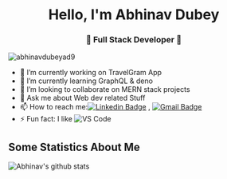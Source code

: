
<h1 align="center"> Hello, I'm Abhinav Dubey</h1>
<h3 align="center">🚀 Full Stack Developer 🚀</h3>

<p align="left"> <img src="https://komarev.com/ghpvc/?username=abhinavdubeyad9" alt="abhinavdubeyad9" /> </p>

- 🔭 I’m currently working on TravelGram App
- 🌱 I’m currently learning GraphQL & deno
- 👯 I’m looking to collaborate on MERN stack projects
- 💬 Ask me about Web dev related Stuff
- 📫 How to reach me:[![Linkedin Badge](https://img.shields.io/badge/-LinkedIn-blue?style=flat-square&logo=Linkedin&logoColor=white&link=)](https://www.linkedin.com/in/abhinav-dubey-26823316a/) 
, [![Gmail Badge](https://img.shields.io/badge/-Gmail-c14438?style=flat-square&logo=Gmail&logoColor=white&link=mailto:dubey.abhinav76@gmail.com)](mailto:dubey.abhinav76@gmail.com)
- ⚡ Fun fact: I like ![VS Code](http://img.shields.io/badge/-VS%20Code-007ACC?style=flat-square&logo=visual-studio-code&logoColor=000000)

## Some Statistics About Me
![Abhinav's github stats](https://github-readme-stats.vercel.app/api?username=abhinavdubeyad9&include_all_commits=true&count_private=true&show_owner=true&show_icons=true&theme=merko)<br>

